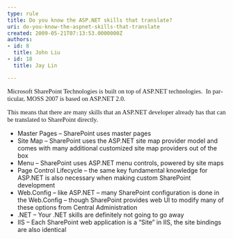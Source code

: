 ```yaml
---
type: rule
title: Do you know the ASP.NET skills that translate?
uri: do-you-know-the-aspnet-skills-that-translate
created: 2009-05-21T07:13:53.0000000Z
authors:
- id: 8
  title: John Liu
- id: 18
  title: Jay Lin

---
```




<span class='intro'> 
  <span lang="EN-AU" style="font-family&#58;'calibri','sans-serif';font-size&#58;11pt;">Microsoft SharePoint Technologies is built on top of ASP.NET technologies.&#160; In particular, MOSS 2007 is based on ASP.NET 2.0.</span>
 </span>


  <p>
    <span lang="EN-AU" style="font-family&#58;'calibri','sans-serif';font-size&#58;11pt;">This means that there are many skills that an ASP.NET developer already has that can be translated to SharePoint directly.</span>
  </p>
<ul>
    <li>Master Pages – SharePoint uses master pages </li>
    <li>Site Map – SharePoint uses the ASP.NET site map provider model and comes with many additional customized site map providers out of the box</li>
    <li>Menu – SharePoint uses ASP.NET menu controls, powered by site maps</li>
    <li>Page Control Lifecycle – the same key fundamental knowledge for ASP.NET is also necessary when making custom SharePoint development</li>
    <li>Web.Config – like ASP.NET – many SharePoint configuration is done in the Web.Config – though SharePoint provides web UI to modify many of these options from Central Administration</li>
    <li>.NET – Your .NET skills are definitely not going to go away</li>
    <li>IIS – Each SharePoint web application is a “Site” in IIS, the site bindings are also identical</li>
</ul>



